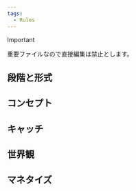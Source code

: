 ```yaml
---
tags:
  - Rules
---
```

> [!IMPORTANT]
> 重要ファイルなので直接編集は禁止とします。

## 段階と形式


## コンセプト


## キャッチ


## 世界観



## マネタイズ

  